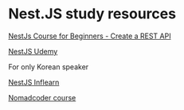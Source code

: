 # Nest.JS study resources

[NestJs Course for Beginners - Create a REST API](https://www.youtube.com/watch?v=GHTA143_b-s&t=4s)

[NestJS Udemy](https://www.youtube.com/watch?v=fuskkKOiU5E&list=PLNaISn9Qu-Z5dNpy7riYcHypv1pUWSYPo)

For only Korean speaker

[NestJS Inflearn](https://www.inflearn.com/course/%EB%94%B0%EB%9D%BC%ED%95%98%EB%8A%94-%EB%84%A4%EC%8A%A4%ED%8A%B8-%EC%A0%9C%EC%9D%B4%EC%97%90%EC%8A%A4/dashboard)

[Nomadcoder course](https://nomadcoders.co/nestjs-fundamentals)
